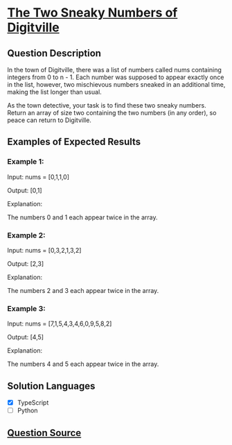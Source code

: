 # [The Two Sneaky Numbers of Digitville](https://leetcode.com/problems/the-two-sneaky-numbers-of-digitville/)

## Question Description

In the town of Digitville, there was a list of numbers called nums containing integers from 0 to n - 1. Each number was supposed to appear exactly once in the list, however, two mischievous numbers sneaked in an additional time, making the list longer than usual.

As the town detective, your task is to find these two sneaky numbers. Return an array of size two containing the two numbers (in any order), so peace can return to Digitville.

## Examples of Expected Results

### Example 1:

Input: nums = [0,1,1,0]

Output: [0,1]

Explanation:

The numbers 0 and 1 each appear twice in the array.

### Example 2:

Input: nums = [0,3,2,1,3,2]

Output: [2,3]

Explanation:

The numbers 2 and 3 each appear twice in the array.

### Example 3:

Input: nums = [7,1,5,4,3,4,6,0,9,5,8,2]

Output: [4,5]

Explanation:

The numbers 4 and 5 each appear twice in the array.

## Solution Languages

- [x] TypeScript
- [ ] Python

## [Question Source](https://leetcode.com/problems/the-two-sneaky-numbers-of-digitville/submissions/1473800498/)
